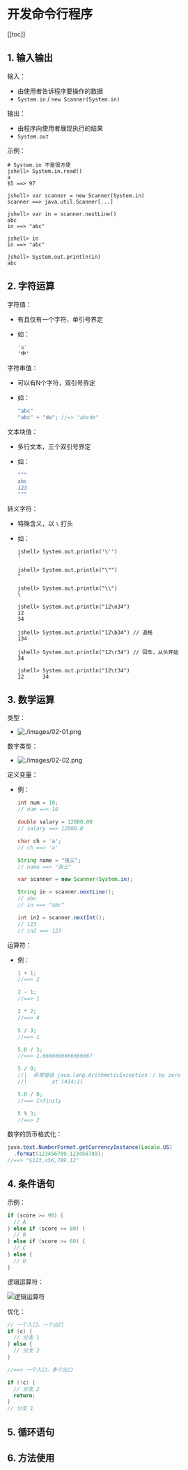 # 开发命令行程序

[[toc]]

## 1. 输入输出

输入：

* 由使用者告诉程序要操作的数据
* `System.in` / `new Scanner(System.in)`

输出：

* 由程序向使用者展现执行的结果
* `System.out`

示例：

```text
# System.in 不是很方便
jshell> System.in.read()
a
$5 ==> 97

jshell> var scanner = new Scanner(System.in)
scanner ==> java.util.Scanner[...]

jshell> var in = scanner.nextLine()
abc
in ==> "abc"

jshell> in
in ==> "abc"

jshell> System.out.println(in)
abc
```

## 2. 字符运算

字符值：

* 有且仅有一个字符，单引号界定
* 如：

  ```java
  'a'
  '中'
  ```

字符串值：

* 可以有N个字符，双引号界定
* 如：

  ```java
  "abc"
  "abc" + "de"; //=> "abcde"
  ```

文本块值：

* 多行文本，三个双引号界定
* 如：

  ```java
  """
  abc
  123
  """
  ```

转义字符：

* 特殊含义，以 `\` 打头
* 如：

  ```text
  jshell> System.out.println('\'')
  '

  jshell> System.out.println("\"")
  "

  jshell> System.out.println("\\")
  \

  jshell> System.out.println("12\n34")
  12
  34

  jshell> System.out.println("12\b34") // 退格
  134

  jshell> System.out.println("12\r34") // 回车，从头开始
  34

  jshell> System.out.println("12\t34")
  12      34
  ```

## 3. 数学运算

类型：

* ![./images/02-01.png](./images/02-01.png)

数字类型：

* ![./images/02-02.png](./images/02-02.png)

定义变量：

* 例：

  ```java
  int num = 10;
  // num ==> 10

  double salary = 12000.00
  // salary ==> 12000.0

  char ch = 'a';
  // ch ==> 'a'

  String name = "张三";
  // name ==> "张三"

  var scanner = new Scanner(System.in);

  String in = scanner.nextLine();
  // abc
  // in ==> "abc"

  int in2 = scanner.nextInt();
  // 123
  // in2 ==> 123
  ```

运算符：

* 例：

  ```java
  1 + 1;
  //==> 2

  2 - 1;
  //==> 1

  2 * 2;
  //==> 4

  5 / 3;
  //==> 1

  5.0 / 3;
  //==> 1.6666666666666667

  5 / 0;
  //|  异常错误 java.lang.ArithmeticException：/ by zero
  //|        at (#14:1)

  5.0 / 0;
  //==> Infinity

  5 % 3;
  //==> 2
  ```

数字的货币格式化：

```java
java.text.NumberFormat.getCurrencyInstance(Locale.US)
  .format(123456789.123456789);
//==> "$123,456,789.12"
```

## 4. 条件语句

示例：

```java
if (score >= 90) {
  // A
} else if (score >= 80) {
  // B
} else if (score >= 60) {
  // C
} else {
  // D
}
```

逻辑运算符：

![逻辑运算符](./images/02-03.png)

优化：

```java
// 一个入口，一个出口
if (c) {
  // 分支 1
} else {
  // 分支 2
}

//==> 一个入口，多个出口

if (!c) {
  // 分支 2
  return;
}
// 分支 1
```

## 5. 循环语句

## 6. 方法使用